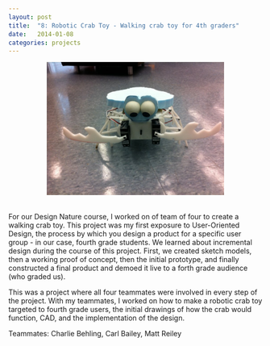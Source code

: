 ```yaml
---
layout: post
title:  "8: Robotic Crab Toy - Walking crab toy for 4th graders"
date:   2014-01-08
categories: projects
---
```


<center><img src="images/projects/crab.jpg" width="70%"></center><br>

For our Design Nature course, I worked on of team of four to create a walking crab toy. This project was my first exposure to User-Oriented Design, the process by which you design a product for a specific user group - in our case, fourth grade students. We learned about incremental design during the course of this project. First, we created sketch models, then a working proof of concept, then the initial prototype, and finally constructed a final product and demoed it live to a forth grade audience (who graded us).

This was a project where all four teammates were involved in every step of the project. With my teammates, I worked on how to make a robotic crab toy targeted to fourth grade users, the initial drawings of how the crab would function, CAD, and the implementation of the design.

Teammates: Charlie Behling, Carl Bailey, Matt Reiley
